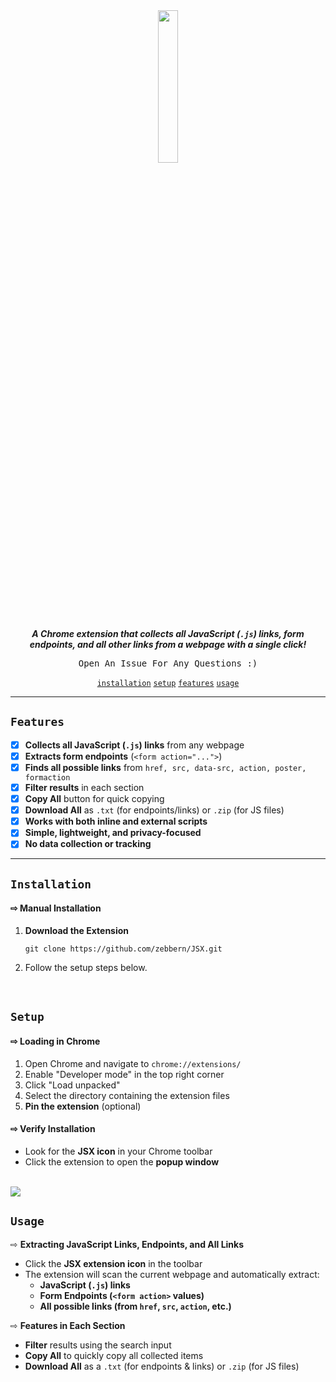 <div align="center">  

<img src="https://github.com/user-attachments/assets/56525f45-698e-42cf-94af-1113d7e4cd65" width="25%">


<p>  
  
  **_A Chrome extension that collects all JavaScript (`.js`) links, form endpoints, and all other links from a webpage with a single click!_**  

  <kbd> Open An Issue For Any Questions :)</kbd>
</p>  

<div>
    
  <a href="#installation">`installation`</a>
  <a href="#setup">`setup`</a>
  <a href="#features">`features`</a>
  <a href="#usage">`usage`</a>
  
  </div>
</div>  

---

## **` Features `**  

- [x] **Collects all JavaScript (`.js`) links** from any webpage  
- [x] **Extracts form endpoints** (`<form action="...">`)  
- [x] **Finds all possible links** from `href, src, data-src, action, poster, formaction`  
- [x] **Filter results** in each section  
- [x] **Copy All** button for quick copying  
- [x] **Download All** as `.txt` (for endpoints/links) or `.zip` (for JS files)  
- [x] **Works with both inline and external scripts**  
- [x] **Simple, lightweight, and privacy-focused**  
- [x] **No data collection or tracking**  

---

## **`Installation`**  

#### ⇨ **Manual Installation**  

1. **Download the Extension**  
   ```
   git clone https://github.com/zebbern/JSX.git
   ```
2. Follow the setup steps below.

<br>

## **`Setup`**  

#### ⇨ Loading in Chrome  

1. Open Chrome and navigate to `chrome://extensions/`  
2. Enable "Developer mode" in the top right corner  
3. Click "Load unpacked"  
4. Select the directory containing the extension files  
5. **Pin the extension** (optional)  

#### ⇨ Verify Installation  

- Look for the **JSX icon** in your Chrome toolbar  
- Click the extension to open the **popup window**  

<br>

<img src="https://github.com/user-attachments/assets/e340b933-477d-4148-9104-bd3133fe60b4">

<br>

## **`Usage`**  

⇨ **Extracting JavaScript Links, Endpoints, and All Links**  

- Click the **JSX extension icon** in the toolbar  
- The extension will scan the current webpage and automatically extract:  
  - **JavaScript (`.js`) links**  
  - **Form Endpoints (`<form action>` values)**  
  - **All possible links (from `href`, `src`, `action`, etc.)**  

⇨ **Features in Each Section**  

- **Filter** results using the search input  
- **Copy All** to quickly copy all collected items  
- **Download All** as a `.txt` (for endpoints & links) or `.zip` (for JS files)  
